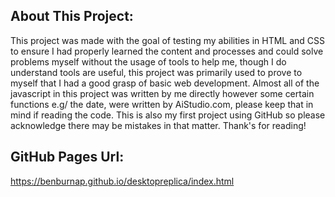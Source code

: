 ## About This Project: 

This project was made with the goal of testing my abilities in HTML and CSS to ensure I had properly learned the content and processes and could solve problems myself without the usage of tools to help me, though I do understand tools are useful, this project was primarily used to prove to myself that I had a good grasp of basic web development. Almost all of the javascript in this project was written by me directly however some certain functions e.g/ the date, were written by AiStudio.com, please keep that in mind if reading the code. This is also my first project using GitHub so please acknowledge there may be mistakes in that matter. Thank's for reading!

## GitHub Pages Url:

https://benburnap.github.io/desktopreplica/index.html
